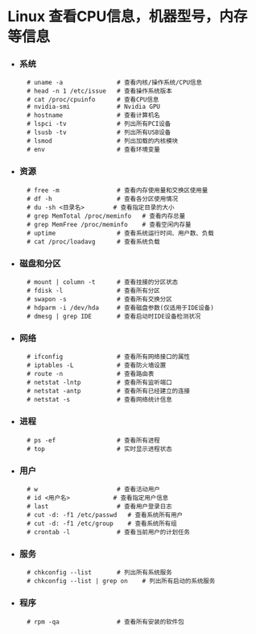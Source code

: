 # Linux 查看CPU信息，机器型号，内存等信息

- ### 系统

        # uname -a               # 查看内核/操作系统/CPU信息
        # head -n 1 /etc/issue   # 查看操作系统版本
        # cat /proc/cpuinfo      # 查看CPU信息
        # nvidia-smi             # Nvidia GPU
        # hostname               # 查看计算机名
        # lspci -tv              # 列出所有PCI设备
        # lsusb -tv              # 列出所有USB设备
        # lsmod                  # 列出加载的内核模块
        # env                    # 查看环境变量


- ### 资源

        # free -m                # 查看内存使用量和交换区使用量
        # df -h                  # 查看各分区使用情况
        # du -sh <目录名>        # 查看指定目录的大小
        # grep MemTotal /proc/meminfo   # 查看内存总量
        # grep MemFree /proc/meminfo    # 查看空闲内存量
        # uptime                 # 查看系统运行时间、用户数、负载
        # cat /proc/loadavg      # 查看系统负载

- ### 磁盘和分区

        # mount | column -t      # 查看挂接的分区状态
        # fdisk -l               # 查看所有分区
        # swapon -s              # 查看所有交换分区
        # hdparm -i /dev/hda     # 查看磁盘参数(仅适用于IDE设备)
        # dmesg | grep IDE       # 查看启动时IDE设备检测状况

- ### 网络

        # ifconfig               # 查看所有网络接口的属性
        # iptables -L            # 查看防火墙设置
        # route -n               # 查看路由表
        # netstat -lntp          # 查看所有监听端口
        # netstat -antp          # 查看所有已经建立的连接
        # netstat -s             # 查看网络统计信息

- ### 进程

        # ps -ef                 # 查看所有进程
        # top                    # 实时显示进程状态

- ### 用户

        # w                      # 查看活动用户
        # id <用户名>            # 查看指定用户信息
        # last                   # 查看用户登录日志
        # cut -d: -f1 /etc/passwd   # 查看系统所有用户
        # cut -d: -f1 /etc/group    # 查看系统所有组
        # crontab -l             # 查看当前用户的计划任务

- ### 服务

        # chkconfig --list       # 列出所有系统服务
        # chkconfig --list | grep on    # 列出所有启动的系统服务

- ### 程序

        # rpm -qa                # 查看所有安装的软件包
